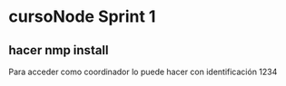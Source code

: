 # cursoNode Sprint 1
## hacer nmp install

Para acceder como coordinador lo puede hacer con identificación 1234
